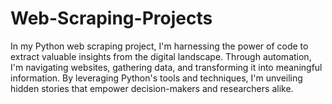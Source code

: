 # Web-Scraping-Projects

In my Python web scraping project, I'm harnessing the power of code to extract valuable insights from the digital landscape. Through automation, I'm navigating websites, gathering data, and transforming it into meaningful information. By leveraging Python's tools and techniques, I'm unveiling hidden stories that empower decision-makers and researchers alike.
